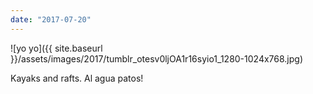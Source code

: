 ```yaml
---
date: "2017-07-20"
---
```


![yo yo]({{ site.baseurl }}/assets/images/2017/tumblr_otesv0ljOA1r16syio1_1280-1024x768.jpg)

Kayaks and rafts. Al agua patos!
